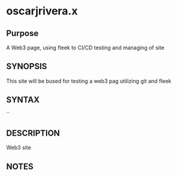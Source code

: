 # oscarjrivera.x
## Purpose
A Web3 page, using fleek to CI/CD testing and managing of site
## SYNOPSIS
This site will be bused for testing a web3 pag utilizing git and fleek

## SYNTAX

``

## DESCRIPTION
Web3 site

## NOTES
